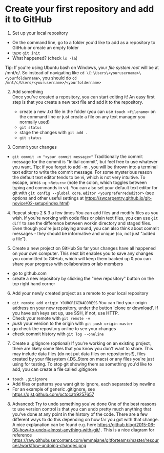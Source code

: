 # Create your first repository and add it to GitHub

1. Set up your local repository
  * On the command line, go to a folder you'd like to add as a repository to GitHub or create an empty folder
  * type `git init`  
  * What happened? (check `ls -la`)
  
  Tip: If you're using Ubuntu bash on Windows, your _file system root_ will be at /mnt/c/. So instead of navigating like `cd \C:\Users\<yourusername>\<yourfoldername>`, you should do `cd /mnt/c/Users/<yourusername>/<yourfoldername>`

2. Add something  
Once you've created a repository, you can start editing it! An easy first step is that you create a new text file and add it to the repository. 
   * create a new .txt file in the folder (you can use `touch <filename>` on the command line or just create a file on any text manager you normally used)
   * `git status`
   * stage the changes with `git add .`
   * `git status`

3. Commit your changes  
  * `git commit -m "<your commit message>"`
  Traditionally the commit message for the commit is "Initial commit", but feel free to use whatever you want. 
  Tip: if you forget to add -m <commit message>, you will be thrown into a terminal text editor to write the commit message. For some mysterious reason the default text editor tends to be vi, which is not very intuitive. To escape, press 
`:q <Return>` (note the colon, which toggles between typing and commands in vi). You can also set your default text editor for git with `git config --global core.editor <yourpreferrededitor>`
(see options and other useful settings at https://swcarpentry.github.io/git-novice/02-setup/index.html)


4. Repeat steps 2 & 3 a few times 
  You can add files and modify files as you wish. If you're working with code files or plain text files, you can use `git diff` to see the difference between workin directory and staged files. Even though you're just playing around, you can also think about commit messages - they should be informative and unique (so, not just "added a file").

5. Create a new project on GitHub
So far your changes have all happened on your own computer. This next bit enables you to save any changes you committed to GitHub, which will keep them backed up & you can share your progress with collaborators or lab members
  * go to github.com
  * create a new repository by clicking the "new repository" button on the top right hand corner  

6. Add your newly created project as a remote to your local repository
  * `git remote add origin YOURORIGINADDRESS` 
  You can find your origin address on your new repository, under the button 'clone or download'. If you have ssh keys set up, use SSH, if not, use HTTP.
  * Check your remote with `git remote -v`
  * _push_ your version to the origin with `git push origin master`
  * go check the repository online to see your changes
  * check commit history with `git log --oneline`

7. Create a .gitignore (optional)
  If you're working on an existing project, there are likely some files that you know you don't want to share. This may include data files (do not put data files on repositories!!), files created by your filesystem (.DS_Store on macs) or any files you're just using for testing. To stop git showing them as something you'd like to add, you can create a file called .gitignore
  * `touch .gitignore`
  * Add files or patterns you want git to ignore, each separated by newline
  * For an example of generic .gitignore, see https://gist.github.com/octocat/9257657

8. Advanced: Try to undo something you've done 
One of the best reasons to use version control is that you can undo pretty much anything that you've done at any point in the history of the code. There are a few different ways to do this depending on how far you got with that change. A nice explanation can be found e.g. here https://github.blog/2015-06-08-how-to-undo-almost-anything-with-git/ . This is a nice diagram for reference https://raw.githubusercontent.com/emmajane/gitforteams/master/resources/workflow-undoing-changes.png
